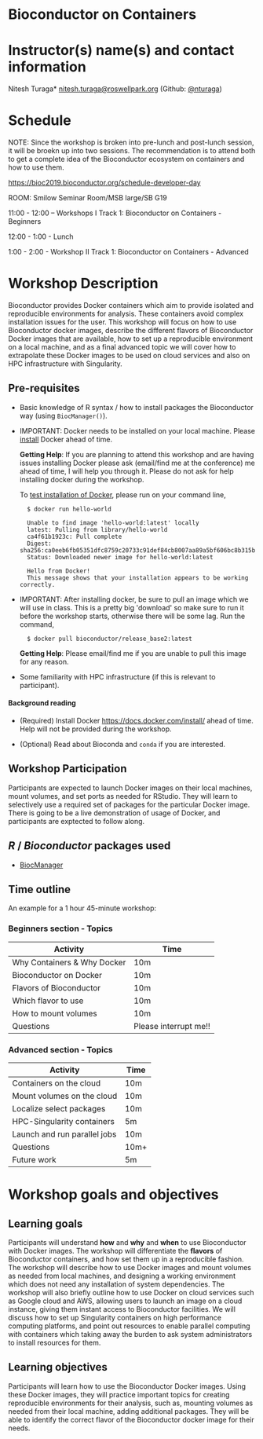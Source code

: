 # Bioconductor on Containers

# Instructor(s) name(s) and contact information

Nitesh Turaga* <nitesh.turaga@roswellpark.org> (Github: [@nturaga](https://github.com/nturaga))

# Schedule

NOTE: Since the workshop is broken into pre-lunch and post-lunch session, it will be broekn up into two sessions. The recommendation is to attend both to get a complete idea of the Bioconductor ecosystem on containers and how to use them.

https://bioc2019.bioconductor.org/schedule-developer-day

ROOM: Smilow Seminar Room/MSB large/SB G19

11:00 - 12:00 – Workshops I 
    Track 1: Bioconductor on Containers - Beginners

12:00 - 1:00 - Lunch

1:00 - 2:00 - Workshop II
    Track 1: Bioconductor on Containers - Advanced

# Workshop Description

Bioconductor provides Docker containers which aim to provide isolated
and reproducible environments for analysis. These containers avoid
complex installation issues for the user. This workshop will focus on
how to use Bioconductor docker images, describe the different flavors
of Bioconductor Docker images that are available, how to set up a
reproducible environment on a local machine, and as a final advanced
topic we will cover how to extrapolate these Docker images to be used
on cloud services and also on HPC infrastructure with Singularity.

## Pre-requisites

* Basic knowledge of R syntax / how to install packages the
  Bioconductor way (using `BiocManager()`).

* IMPORTANT: Docker needs to be installed on your local
  machine. Please [install](https://docs.docker.com/install/) Docker
  ahead of time. 
  
  **Getting Help**: If you are planning to attend this workshop and are
  having issues installing Docker please ask (email/find me at the conference) 
  me ahead of time, I will help you through it. Please do not ask for help 
  installing docker during the workshop. 
  
  To [test installation of Docker](https://docs.docker.com/get-started/),
  please run on your command line, 
  
		$ docker run hello-world
		
		Unable to find image 'hello-world:latest' locally
		latest: Pulling from library/hello-world
		ca4f61b1923c: Pull complete
		Digest: sha256:ca0eeb6fb05351dfc8759c20733c91def84cb8007aa89a5bf606bc8b315b9fc7
		Status: Downloaded newer image for hello-world:latest

		Hello from Docker!
		This message shows that your installation appears to be working correctly.

* IMPORTANT: After installing docker, be sure to pull an image which 
  we will use in class. This is a pretty big 'download' so make sure 
  to run it before the workshop starts, otherwise there will be some 
  lag. Run the command,

        $ docker pull bioconductor/release_base2:latest

  **Getting Help**: Please email/find me if you are unable to pull this
  image for any reason.  

* Some familiarity with HPC infrastructure (if this is relevant to
  participant).

#### Background reading

* (Required) Install Docker https://docs.docker.com/install/ ahead of
  time. Help will not be provided during the workshop.

* (Optional) Read about Bioconda and `conda` if you are interested.

## Workshop Participation

Participants are expected to launch Docker images on their local
machines, mount volumes, and set ports as needed for RStudio. They
will learn to selectively use a required set of packages for the
particular Docker image. There is going to be a live demonstration of
usage of Docker, and participants are exptected to follow along.

## *R* / *Bioconductor* packages used

* [BiocManager](https://cran.r-project.org/web/packages/BiocManager/index.html)

## Time outline

An example for a 1 hour 45-minute workshop:

### Beginners section - Topics
	
| Activity                     | Time |
|------------------------------|------|
| Why Containers & Why Docker  | 10m  |
| Bioconductor on Docker       | 10m  |
| Flavors of Bioconductor      | 10m  |
| Which flavor to use          | 10m  |
| How to mount volumes         | 10m  |
| Questions                    | Please interrupt me!! |

### Advanced section - Topics

| Activity                     | Time |
|------------------------------|------|
| Containers on the cloud      | 10m  |
| Mount volumes on the cloud   | 10m  |
| Localize select packages     | 10m  |
| HPC-Singularity containers   | 5m   |
| Launch and run parallel jobs | 10m  |
| Questions                    | 10m+ |
| Future work                  | 5m   |

# Workshop goals and objectives

## Learning goals

Participants will understand **how** and **why** and **when** to use
Bioconductor with Docker images. The workshop will differentiate the
**flavors** of Bioconductor containers, and how set them up in a
reproducible fashion. The workshop will describe how to use
Docker images and mount volumes as needed from local machines,
and designing a working environment which does not need any
installation of system dependencies. The workshop will also briefly outline
how to use Docker on cloud services such as Google cloud and AWS,
allowing users to launch an image on a cloud instance, giving
them instant access to Bioconductor facilities. We will discuss
how to set up Singularity containers on high performance
computing platforms, and point out resources to enable parallel
computing with containers which taking away the burden to ask system
administrators to install resources for them.

## Learning objectives

Participants will learn how to use the Bioconductor Docker images.
Using these Docker images, they will practice important topics for
creating reproducible environments for their analysis, such as,
mounting volumes as needed from their local machine, adding additional
packages. They will be able to identify the correct flavor of the
Bioconductor docker image for their needs.
